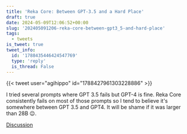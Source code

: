 ```yaml
---
title: 'Reka Core: Between GPT-3.5 and a Hard Place'
draft: true
date: 2024-05-09T12:06:52+00:00
slug: '202405091206-reka-core-between-gpt3_5-and-hard-place'
tags:
  - tweets
is_tweet: true
tweet_info:
  id: '1788435446424547769'
  type: 'reply'
  is_thread: False
---
```




{{< tweet user="agihippo" id="1788427961303228886" >}}

I tried several prompts where GPT 3.5 fails but GPT-4 is fine. Reka Core consistently fails on most of those prompts so I tend to believe it's somewhere between GPT 3.5 and GPT4. It will be shame if it was larger than 28B 😉.

[Discussion](https://x.com/sytelus/status/1788435446424547769)
